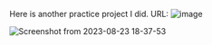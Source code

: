 Here is another practice project I did.
URL: ![image](https://github.com/rupraj-0406/Guess-the-number/assets/72256046/3ec2f7f8-8321-47f3-9723-00f353e2da2e)

![Screenshot from 2023-08-23 18-37-53](https://github.com/rupraj-0406/Guess-the-number/assets/72256046/e0514ec6-03d1-4c14-92aa-f827491a4ce7)
